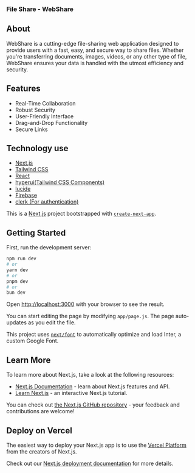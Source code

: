 ### File Share - WebShare

## About
WebShare is a cutting-edge file-sharing web application designed to provide users with a fast, easy, and secure way to share files. Whether you're transferring documents, images, videos, or any other type of file, WebShare ensures your data is handled with the utmost efficiency and security.

## Features
- Real-Time Collaboration
- Robust Security
- User-Friendly Interface
- Drag-and-Drop Functionality
- Secure Links

## Technology use
- [Next.js](https://nextjs.org/)
- [Tailwind CSS](https://tailwindcss.com/)
- [React](https://reactjs.org/)
- [hyperui(Tailwind CSS Components)](https://www.hyperui.dev/)
- [lucide](https://lucide.dev/)
- [Firebase](https://firebase.google.com/docs?hl=en&authuser=0&_gl=1*1u2xlmz*_ga*MTI2OTMyNjc2MC4xNzE3MzIxMDQz*_ga_CW55HF8NVT*MTcxNzMyMTA0Ny4xLjEuMTcxNzMyMTM0Ni42MC4wLjA.)
- [clerk (For authentication)](https://clerk.com/docs)

This is a [Next.js](https://nextjs.org/) project bootstrapped with [`create-next-app`](https://github.com/vercel/next.js/tree/canary/packages/create-next-app).

## Getting Started

First, run the development server:

```bash
npm run dev
# or
yarn dev
# or
pnpm dev
# or
bun dev
```

Open [http://localhost:3000](http://localhost:3000) with your browser to see the result.

You can start editing the page by modifying `app/page.js`. The page auto-updates as you edit the file.

This project uses [`next/font`](https://nextjs.org/docs/basic-features/font-optimization) to automatically optimize and load Inter, a custom Google Font.

## Learn More

To learn more about Next.js, take a look at the following resources:

- [Next.js Documentation](https://nextjs.org/docs) - learn about Next.js features and API.
- [Learn Next.js](https://nextjs.org/learn) - an interactive Next.js tutorial.

You can check out [the Next.js GitHub repository](https://github.com/vercel/next.js/) - your feedback and contributions are welcome!

## Deploy on Vercel

The easiest way to deploy your Next.js app is to use the [Vercel Platform](https://vercel.com/new?utm_medium=default-template&filter=next.js&utm_source=create-next-app&utm_campaign=create-next-app-readme) from the creators of Next.js.

Check out our [Next.js deployment documentation](https://nextjs.org/docs/deployment) for more details.
